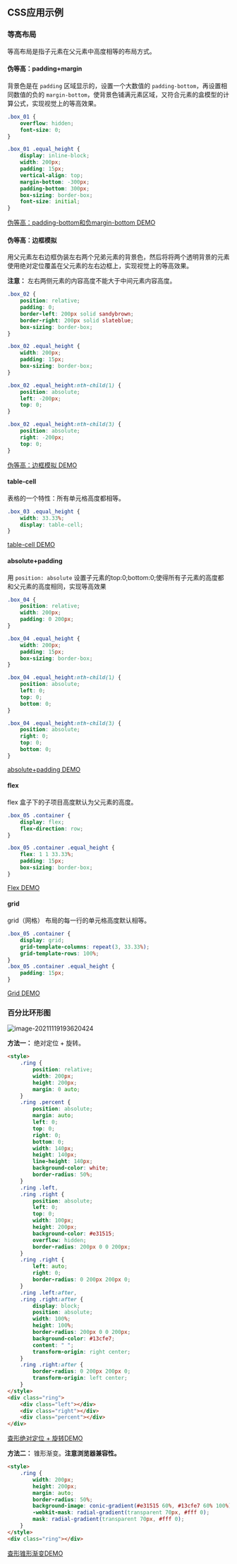## CSS应用示例

### 等高布局

等高布局是指子元素在父元素中高度相等的布局方式。

#### 伪等高：padding+margin

背景色是在 `padding` 区域显示的，设置一个大数值的 `padding-bottom`，再设置相同数值的负的 `margin-bottom`，使背景色铺满元素区域，又符合元素的盒模型的计算公式，实现视觉上的等高效果。

```css
.box_01 {
    overflow: hidden;
    font-size: 0;
}

.box_01 .equal_height {
    display: inline-block;
    width: 200px;
    padding: 15px;
    vertical-align: top;
    margin-bottom: -300px;
    padding-bottom: 300px;
    box-sizing: border-box;
    font-size: initial;
}
```

[伪等高：padding-bottom和负margin-bottom DEMO](https://1927344728.github.io/demo-lizh/html/24-equal_height_layout.html?type=1)

#### 伪等高：边框模拟

用父元素左右边框伪装左右两个兄弟元素的背景色，然后将将两个透明背景的元素使用绝对定位覆盖在父元素的左右边框上，实现视觉上的等高效果。

**注意：** 左右两侧元素的内容高度不能大于中间元素内容高度。

```css
.box_02 {
    position: relative;
    padding: 0;
    border-left: 200px solid sandybrown;
    border-right: 200px solid slateblue;
    box-sizing: border-box;
}

.box_02 .equal_height {
    width: 200px;
    padding: 15px;
    box-sizing: border-box;
}

.box_02 .equal_height:nth-child(1) {
    position: absolute;
    left: -200px;
    top: 0;
}

.box_02 .equal_height:nth-child(3) {
    position: absolute;
    right: -200px;
    top: 0;
}
```

[伪等高：边框模拟 DEMO](https://1927344728.github.io/demo-lizh/html/24-equal_height_layout.html?type=2)

#### table-cell

表格的一个特性：所有单元格高度都相等。

```css
.box_03 .equal_height {
    width: 33.33%;
    display: table-cell;
}
```

[table-cell DEMO](https://1927344728.github.io/demo-lizh/html/24-equal_height_layout.html?type=3)

#### absolute+padding

用 `position: absolute` 设置子元素的top:0;bottom:0;使得所有子元素的高度都和父元素的高度相同，实现等高效果

```css
.box_04 {
    position: relative;
    width: 200px;
    padding: 0 200px;
}

.box_04 .equal_height {
    width: 200px;
    padding: 15px;
    box-sizing: border-box;
}

.box_04 .equal_height:nth-child(1) {
    position: absolute;
    left: 0;
    top: 0;
    bottom: 0;
}

.box_04 .equal_height:nth-child(3) {
    position: absolute;
    right: 0;
    top: 0;
    bottom: 0;
}
```

[absolute+padding DEMO](https://1927344728.github.io/demo-lizh/html/24-equal_height_layout.html?type=4)

#### flex

flex 盒子下的子项目高度默认为父元素的高度。

```css
.box_05 .container {
    display: flex;
    flex-direction: row;
}

.box_05 .container .equal_height {
    flex: 1 1 33.33%;
    padding: 15px;
    box-sizing: border-box;
}
```

[Flex DEMO](https://1927344728.github.io/demo-lizh/html/24-equal_height_layout.html?type=5)

#### grid

grid（网格） 布局的每一行的单元格高度默认相等。

```css
.box_05 .container {
    display: grid;
    grid-template-columns: repeat(3, 33.33%);
    grid-template-rows: 100%;
}
.box_05 .container .equal_height {
    padding: 15px;
}
```

[Grid DEMO](https://1927344728.github.io/demo-lizh/html/24-equal_height_layout.html?type=6)

### 百分比环形图

![image-20211119193620424](https://my-files-1259410276.cos.ap-chengdu.myqcloud.com/md_images/image-20211119193620424.png)

**方法一：** 绝对定位 + 旋转。

```html
<style>
    .ring {
        position: relative;
        width: 200px;
        height: 200px;
        margin: 0 auto;
    }
    .ring .percent {
        position: absolute;
        margin: auto;
        left: 0;
        top: 0;
        right: 0;
        bottom: 0;
        width: 140px;
        height: 140px;
        line-height: 140px;
        background-color: white;
        border-radius: 50%;
    }
    .ring .left,
    .ring .right {
        position: absolute;
        left: 0;
        top: 0;
        width: 100px;
        height: 200px;
        background-color: #e31515;
        overflow: hidden;
        border-radius: 200px 0 0 200px;
    }
    .ring .right {
        left: auto;
        right: 0;
        border-radius: 0 200px 200px 0;
    }
    .ring .left:after,
    .ring .right:after {
        display: block;
        position: absolute;
        width: 100%;
        height: 100%;
        border-radius: 200px 0 0 200px;
        background-color: #13cfe7;
        content: " ";
        transform-origin: right center;
    }
    .ring .right:after {
        border-radius: 0 200px 200px 0;
        transform-origin: left center;
    }
</style>
<div class="ring">
    <div class="left"></div>
    <div class="right"></div>
    <div class="percent"></div>
</div>
```

[查形绝对定位 + 旋转DEMO](https://1927344728.github.io/demo-lizh/html/00-css.html?type=2)

**方法二：** 锥形渐变。**注意浏览器兼容性。**

```html
<style>
    .ring {
        width: 200px;
        height: 200px;
        margin: auto;
        border-radius: 50%;
        background-image: conic-gradient(#e31515 60%, #13cfe7 60% 100%);
        -webkit-mask: radial-gradient(transparent 70px, #fff 0);
        mask: radial-gradient(transparent 70px, #fff 0);
    }
</style>
<div class="ring"></div>
```

[查形锥形渐变DEMO](https://1927344728.github.io/demo-lizh/html/00-css.html?type=3)

